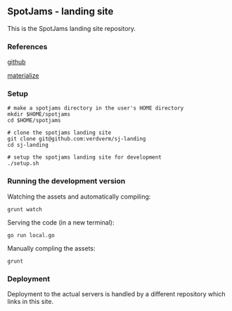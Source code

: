 SpotJams - landing site
-----------------------

This is the SpotJams landing site repository.


### References

[github](https://github.com/verdverm/sj-landing)

[materialize](http://materialize.com)


### Setup

```
# make a spotjams directory in the user's HOME directory
mkdir $HOME/spotjams
cd $HOME/spotjams

# clone the spotjams landing site 
git clone git@github.com:verdverm/sj-landing
cd sj-landing

# setup the spotjams landing site for development
./setup.sh
```


### Running the development version

Watching the assets and automatically compiling:
```
grunt watch
```


Serving the code (in a new terminal):
```
go run local.go
```

Manually compling the assets:
```
grunt
```



### Deployment

Deployment to the actual servers is handled by a different repository which links in this site.